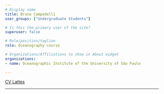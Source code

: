 ```yaml
---
# Display name
title: Bruna Campedelli
user_groups: ["Undergraduate Students"]

# Is this the primary user of the site?
superuser: false

# Role/position/tagline
role: Oceanography course

# Organizations/Affiliations to show in About widget
organizations:
- name: Oceanographic Institute of the University of São Paulo

---
```


[CV Lattes](http://lattes.cnpq.br/1682729493917330)

---
